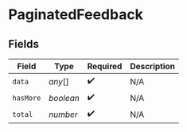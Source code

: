 # PaginatedFeedback


## Fields

| Field              | Type               | Required           | Description        |
| ------------------ | ------------------ | ------------------ | ------------------ |
| `data`             | *any*[]            | :heavy_check_mark: | N/A                |
| `hasMore`          | *boolean*          | :heavy_check_mark: | N/A                |
| `total`            | *number*           | :heavy_check_mark: | N/A                |